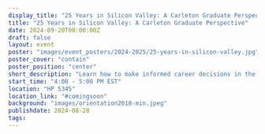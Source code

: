 ```yaml
---
display_title: "25 Years in Silicon Valley: A Carleton Graduate Perspective"
title: "25 Years in Silicon Valley: A Carleton Graduate Perspective"
date: 2024-09-20T00:00:00Z
draft: false
layout: event
poster: "images/event_posters/2024-2025/25-years-in-silicon-valley.jpg"
poster_cover: "contain"
poster_position: "center"
short_description: "Learn how to make informed career decisions in the tech industry."
start_time: "4:00 - 5:00 PM EST"
location: "HP 5345"
location_link: "#comingsoon"
background: "images/orientation2018-min.jpeg"
publishdate: 2024-08-28
tags:
---
```

